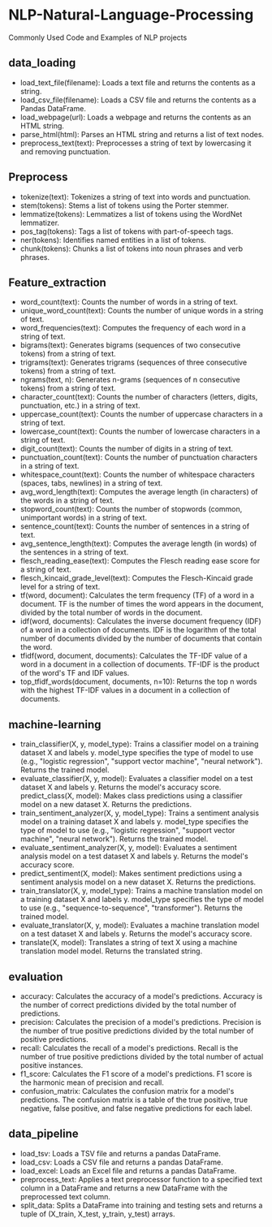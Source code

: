 # NLP-Natural-Language-Processing
Commonly Used Code and Examples of NLP projects

## data_loading
* load_text_file(filename): Loads a text file and returns the contents as a string.
* load_csv_file(filename): Loads a CSV file and returns the contents as a Pandas DataFrame.
* load_webpage(url): Loads a webpage and returns the contents as an HTML string.
* parse_html(html): Parses an HTML string and returns a list of text nodes.
* preprocess_text(text): Preprocesses a string of text by lowercasing it and removing punctuation.

## Preprocess
* tokenize(text): Tokenizes a string of text into words and punctuation.
* stem(tokens): Stems a list of tokens using the Porter stemmer.
* lemmatize(tokens): Lemmatizes a list of tokens using the WordNet lemmatizer.
* pos_tag(tokens): Tags a list of tokens with part-of-speech tags.
* ner(tokens): Identifies named entities in a list of tokens.
* chunk(tokens): Chunks a list of tokens into noun phrases and verb phrases.

## Feature_extraction
* word_count(text): Counts the number of words in a string of text.
* unique_word_count(text): Counts the number of unique words in a string of text.
* word_frequencies(text): Computes the frequency of each word in a string of text.
* bigrams(text): Generates bigrams (sequences of two consecutive tokens) from a string of text.
* trigrams(text): Generates trigrams (sequences of three consecutive tokens) from a string of text.
* ngrams(text, n): Generates n-grams (sequences of n consecutive tokens) from a string of text.
* character_count(text): Counts the number of characters (letters, digits, punctuation, etc.) in a string of text.
* uppercase_count(text): Counts the number of uppercase characters in a string of text.
* lowercase_count(text): Counts the number of lowercase characters in a string of text.
* digit_count(text): Counts the number of digits in a string of text.
* punctuation_count(text): Counts the number of punctuation characters in a string of text.
* whitespace_count(text): Counts the number of whitespace characters (spaces, tabs, newlines) in a string of text.
* avg_word_length(text): Computes the average length (in characters) of the words in a string of text.
* stopword_count(text): Counts the number of stopwords (common, unimportant words) in a string of text.
* sentence_count(text): Counts the number of sentences in a string of text.
* avg_sentence_length(text): Computes the average length (in words) of the sentences in a string of text.
* flesch_reading_ease(text): Computes the Flesch reading ease score for a string of text.
* flesch_kincaid_grade_level(text): Computes the Flesch-Kincaid grade level for a string of text.
* tf(word, document): Calculates the term frequency (TF) of a word in a document. TF is the number of times the word appears in the document, divided by the total number of words in the document.
* idf(word, documents): Calculates the inverse document frequency (IDF) of a word in a collection of documents. IDF is the logarithm of the total number of documents divided by the number of documents that contain the word.
* tfidf(word, document, documents): Calculates the TF-IDF value of a word in a document in a collection of documents. TF-IDF is the product of the word's TF and IDF values.
* top_tfidf_words(document, documents, n=10): Returns the top n words with the highest TF-IDF values in a document in a collection of documents.

## machine-learning
* train_classifier(X, y, model_type): Trains a classifier model on a training dataset X and labels y. model_type specifies the type of model to use (e.g., "logistic regression", "support vector machine", "neural network"). Returns the trained model.
* evaluate_classifier(X, y, model): Evaluates a classifier model on a test dataset X and labels y. Returns the model's accuracy score.
predict_class(X, model): Makes class predictions using a classifier model on a new dataset X. Returns the predictions.
* train_sentiment_analyzer(X, y, model_type): Trains a sentiment analysis model on a training dataset X and labels y. model_type specifies the type of model to use (e.g., "logistic regression", "support vector machine", "neural network"). Returns the trained model.
* evaluate_sentiment_analyzer(X, y, model): Evaluates a sentiment analysis model on a test dataset X and labels y. Returns the model's accuracy score.
* predict_sentiment(X, model): Makes sentiment predictions using a sentiment analysis model on a new dataset X. Returns the predictions.
* train_translator(X, y, model_type): Trains a machine translation model on a training dataset X and labels y. model_type specifies the type of model to use (e.g., "sequence-to-sequence", "transformer"). Returns the trained model.
* evaluate_translator(X, y, model): Evaluates a machine translation model on a test dataset X and labels y. Returns the model's accuracy score.
* translate(X, model): Translates a string of text X using a machine translation model model. Returns the translated string.

## evaluation
* accuracy: Calculates the accuracy of a model's predictions. Accuracy is the number of correct predictions divided by the total number of predictions.
* precision: Calculates the precision of a model's predictions. Precision is the number of true positive predictions divided by the total number of positive predictions.
* recall: Calculates the recall of a model's predictions. Recall is the number of true positive predictions divided by the total number of actual positive instances.
* f1_score: Calculates the F1 score of a model's predictions. F1 score is the harmonic mean of precision and recall.
* confusion_matrix: Calculates the confusion matrix for a model's predictions. The confusion matrix is a table of the true positive, true negative, false positive, and false negative predictions for each label.

## data_pipeline
* load_tsv: Loads a TSV file and returns a pandas DataFrame.
* load_csv: Loads a CSV file and returns a pandas DataFrame.
* load_excel: Loads an Excel file and returns a pandas DataFrame.
* preprocess_text: Applies a text preprocessor function to a specified text column in a DataFrame and returns a new DataFrame with the preprocessed text column.
* split_data: Splits a DataFrame into training and testing sets and returns a tuple of (X_train, X_test, y_train, y_test) arrays.